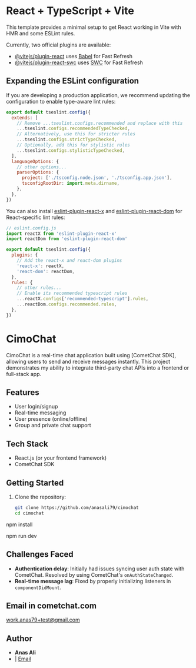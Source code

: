 # React + TypeScript + Vite

This template provides a minimal setup to get React working in Vite with HMR and some ESLint rules.

Currently, two official plugins are available:

- [@vitejs/plugin-react](https://github.com/vitejs/vite-plugin-react/blob/main/packages/plugin-react) uses [Babel](https://babeljs.io/) for Fast Refresh
- [@vitejs/plugin-react-swc](https://github.com/vitejs/vite-plugin-react/blob/main/packages/plugin-react-swc) uses [SWC](https://swc.rs/) for Fast Refresh

## Expanding the ESLint configuration

If you are developing a production application, we recommend updating the configuration to enable type-aware lint rules:

```js
export default tseslint.config({
  extends: [
    // Remove ...tseslint.configs.recommended and replace with this
    ...tseslint.configs.recommendedTypeChecked,
    // Alternatively, use this for stricter rules
    ...tseslint.configs.strictTypeChecked,
    // Optionally, add this for stylistic rules
    ...tseslint.configs.stylisticTypeChecked,
  ],
  languageOptions: {
    // other options...
    parserOptions: {
      project: ['./tsconfig.node.json', './tsconfig.app.json'],
      tsconfigRootDir: import.meta.dirname,
    },
  },
})
```

You can also install [eslint-plugin-react-x](https://github.com/Rel1cx/eslint-react/tree/main/packages/plugins/eslint-plugin-react-x) and [eslint-plugin-react-dom](https://github.com/Rel1cx/eslint-react/tree/main/packages/plugins/eslint-plugin-react-dom) for React-specific lint rules:

```js
// eslint.config.js
import reactX from 'eslint-plugin-react-x'
import reactDom from 'eslint-plugin-react-dom'

export default tseslint.config({
  plugins: {
    // Add the react-x and react-dom plugins
    'react-x': reactX,
    'react-dom': reactDom,
  },
  rules: {
    // other rules...
    // Enable its recommended typescript rules
    ...reactX.configs['recommended-typescript'].rules,
    ...reactDom.configs.recommended.rules,
  },
})
```






# CimoChat
CimoChat is a real-time chat application built using [CometChat SDK], allowing users to send and receive messages instantly. This project demonstrates my ability to integrate third-party chat APIs into a frontend or full-stack app.



## Features
- User login/signup
- Real-time messaging
- User presence (online/offline)
- Group and private chat support



## Tech Stack
- React.js (or your frontend framework)
- CometChat SDK


## Getting Started

1. Clone the repository:
   ```bash
   git clone https://github.com/anasali79/cimochat
   cd cimochat

npm install

npm run dev




## Challenges Faced
- **Authentication delay**: Initially had issues syncing user auth state with CometChat. Resolved by using CometChat's `onAuthStateChanged`.
- **Real-time message lag**: Fixed by properly initializing listeners in `componentDidMount`.
  
## Email in cometchat.com
work.anas79+test@gmail.com


## Author
- **Anas Ali**
- | [Email](mailto:work.anas79@gmail.com)

  



